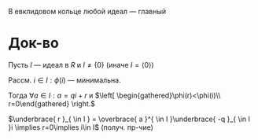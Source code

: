 В евклидовом кольце любой идеал — главный
# Док-во

Пусть $I$ — идеал в $R$ и $I\ne \{ 0 \}$ (иначе $I=\langle 0 \rangle$)

Рассм. $i\in I: \phi(i)$ — минимальна.

Тогда $\forall a \in I:a=qi+r$ и $\left[ \begin{gathered}\phi(r)<\phi(i)\\ r=0\end{gathered} \right.$

$\underbrace{ r }_{ \in I } = \overbrace{ a }^{ \in I }\underbrace{ -q }_{ \in I }i \implies r=0\implies i\in I$ (получ. пр-чие)

